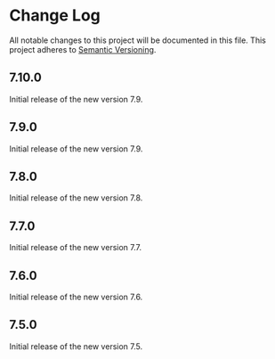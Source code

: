# Change Log

All notable changes to this project will be documented in this file.
This project adheres to [Semantic Versioning](http://semver.org/).

## 7.10.0

Initial release of the new version 7.9.

## 7.9.0

Initial release of the new version 7.9.

## 7.8.0

Initial release of the new version 7.8.

## 7.7.0

Initial release of the new version 7.7.

## 7.6.0

Initial release of the new version 7.6.

## 7.5.0

Initial release of the new version 7.5.
